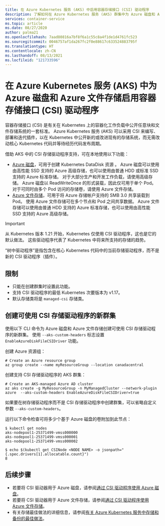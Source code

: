 ```yaml
---
title: 在 Azure Kubernetes 服务 (AKS) 中启用容器存储接口 (CSI) 驱动程序
description: 了解如何在 Azure Kubernetes 服务 (AKS) 群集中为 Azure 磁盘和 Azure 文件存储启用容器存储接口 (CSI) 驱动程序。
services: container-service
ms.topic: article
ms.date: 08/27/2020
author: palma21
ms.openlocfilehash: 7aad80816a7bf8f6a1c55c8a4f1de1d4761fc523
ms.sourcegitcommit: 0046757af1da267fc2f0e88617c633524883795f
ms.translationtype: HT
ms.contentlocale: zh-CN
ms.lasthandoff: 08/13/2021
ms.locfileid: "121733596"
---
```

# <a name="enable-container-storage-interface-csi-drivers-for-azure-disks-and-azure-files-on-azure-kubernetes-service-aks"></a>在 Azure Kubernetes 服务 (AKS) 中为 Azure 磁盘和 Azure 文件存储启用容器存储接口 (CSI) 驱动程序

容器存储接口 (CSI) 是有关在 Kubernetes 上的容器化工作负载中公开任意块和文件存储系统的一套标准。 Azure Kubernetes 服务 (AKS) 可以采用 CSI 来编写、部署和迭代插件，以在 Kubernetes 中公开新的或改进现有的存储系统，而无需改动核心 Kubernetes 代码并等待经历代码发布周期。

借助 AKS 中的 CSI 存储驱动程序支持，可在本地使用以下功能：
- [Azure 磁盘](azure-disk-csi.md)，可用于创建 Kubernetes DataDisk 资源 。 Azure 磁盘可以使用由高性能 SSD 支持的 Azure 高级存储，也可以使用由普通 HDD 或标准 SSD 支持的 Azure 标准存储。 对于大部分生产和开发工作负载，请使用高级存储。 Azure 磁盘以 ReadWriteOnce 的形式装载，因此仅可用于单个 Pod。 对于可同时由多个 Pod 访问的存储卷，请使用 Azure 文件存储。
- [Azure 文件存储](azure-files-csi.md)，可用于将 Azure 存储帐户支持的 SMB 3.0 共享装载到 Pod。 使用 Azure 文件存储可在多个节点和 Pod 之间共享数据。 Azure 文件存储可以使用由普通 HDD 支持的 Azure 标准存储，也可以使用由高性能 SSD 支持的 Azure 高级存储。

> [!IMPORTANT]
> 从 Kubernetes 版本 1.21 开始，Kubernetes 仅使用 CSI 驱动程序，这也是它的默认做法。 这些驱动程序代表了 Kubernetes 中将来所支持的存储的趋势。
>
> “树中驱动程序”是指包含在核心 Kubernetes 代码中的当前存储驱动程序，而不是新的 CSI 驱动程序（插件）。

## <a name="limitations"></a>限制

- 只能在创建群集时设置此功能。
- 支持 CSI 驱动程序的最低 Kubernetes 次要版本为 v1.17。
- 默认存储类将是 `managed-csi` 存储类。

## <a name="create-a-new-cluster-that-can-use-csi-storage-drivers"></a>创建可使用 CSI 存储驱动程序的新群集

使用以下 CLI 命令为 Azure 磁盘和 Azure 文件存储创建可使用 CSI 存储驱动程序的新群集。 使用 `--aks-custom-headers` 标志设置 `EnableAzureDiskFileCSIDriver` 功能。

创建 Azure 资源组：

```azurecli-interactive
# Create an Azure resource group
az group create --name myResourceGroup --location canadacentral
```

创建支持 CSI 存储驱动程序的 AKS 群集：

```azurecli-interactive
# Create an AKS-managed Azure AD cluster
az aks create -g MyResourceGroup -n MyManagedCluster --network-plugin azure  --aks-custom-headers EnableAzureDiskFileCSIDriver=true
```

如果要在树存储驱动程序而不是 CSI 存储驱动程序中创建群集，可以省略自定义参数 `--aks-custom-headers`。


运行以下命令检查可将多少个基于 Azure 磁盘的卷附加到此节点：

```console
$ kubectl get nodes
aks-nodepool1-25371499-vmss000000
aks-nodepool1-25371499-vmss000001
aks-nodepool1-25371499-vmss000002

$ echo $(kubectl get CSINode <NODE NAME> -o jsonpath="{.spec.drivers[1].allocatable.count}")
8
```

## <a name="next-steps"></a>后续步骤

- 若要将 CSI 驱动器用于 Azure 磁盘，请参阅[通过 CSI 驱动程序使用 Azure 磁盘](azure-disk-csi.md)。
- 若要将 CSI 驱动器用于 Azure 文件存储，请参阅[通过 CSI 驱动程序使用 Azure 文件存储](azure-files-csi.md)。
- 有关存储最佳做法的详细信息，请参阅[有关 Azure Kubernetes 服务中存储和备份的最佳做法][operator-best-practices-storage]。

<!-- LINKS - external -->
[access-modes]: https://kubernetes.io/docs/concepts/storage/persistent-volumes/#access-modes
[kubectl-apply]: https://kubernetes.io/docs/reference/generated/kubectl/kubectl-commands#apply
[kubectl-get]: https://kubernetes.io/docs/reference/generated/kubectl/kubectl-commands#get
[kubernetes-storage-classes]: https://kubernetes.io/docs/concepts/storage/storage-classes/
[kubernetes-volumes]: https://kubernetes.io/docs/concepts/storage/persistent-volumes/
[managed-disk-pricing-performance]: https://azure.microsoft.com/pricing/details/managed-disks/

<!-- LINKS - internal -->
[azure-disk-volume]: azure-disk-volume.md
[azure-files-pvc]: azure-files-dynamic-pv.md
[premium-storage]: ../virtual-machines/disks-types.md
[az-disk-list]: /cli/azure/disk#az_disk_list
[az-snapshot-create]: /cli/azure/snapshot#az_snapshot_create
[az-disk-create]: /cli/azure/disk#az_disk_create
[az-disk-show]: /cli/azure/disk#az_disk_show
[aks-quickstart-cli]: kubernetes-walkthrough.md
[aks-quickstart-portal]: kubernetes-walkthrough-portal.md
[install-azure-cli]: /cli/azure/install-azure-cli
[operator-best-practices-storage]: operator-best-practices-storage.md
[concepts-storage]: concepts-storage.md
[storage-class-concepts]: concepts-storage.md#storage-classes
[az-extension-add]: /cli/azure/extension#az_extension_add
[az-extension-update]: /cli/azure/extension#az_extension_update
[az-feature-register]: /cli/azure/feature#az_feature_register
[az-feature-list]: /cli/azure/feature#az_feature_list
[az-provider-register]: /cli/azure/provider#az_provider_register